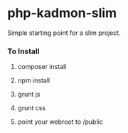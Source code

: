 # php-kadmon-slim

Simple starting point for a slim project.


### To Install

1. composer install

2. npm install

3. grunt js

4. grunt css

5. point your webroot to /public